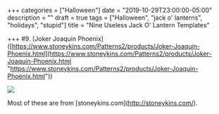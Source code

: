 +++
categories = ["Halloween"]
date = "2019-10-29T23:00:00-05:00"
description = ""
draft = true
tags = ["Halloween", "jack o' lanterns", "holidays", "stupid"]
title = "Nine Useless Jack O' Lantern Templates"

+++
\#9. \[Joker Joaquin Phoenix\]([https://www.stoneykins.com/Patterns2/products/Joker-Joaquin-Phoenix.html](https://www.stoneykins.com/Patterns2/products/Joker-Joaquin-Phoenix.html "https://www.stoneykins.com/Patterns2/products/Joker-Joaquin-Phoenix.html"))

![](https://res.cloudinary.com/tobyblog/image/upload/v1572452314/img/Screen_Shot_2019-10-29_at_5.52.23_PM.png)

Most of these are from \[stoneykins.com\](http://stoneykins.com/). 